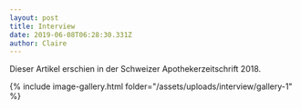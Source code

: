 ```yaml
---
layout: post
title: Interview
date: 2019-06-08T06:28:30.331Z
author: Claire
---
```


Dieser Artikel erschien in der Schweizer Apothekerzeitschrift 2018.

<!--more-->

{% include image-gallery.html folder="/assets/uploads/interview/gallery-1" %}

<script type="text/javascript" src="/assets/js/lightbox.js"></script>
<link rel="stylesheet" href="/assets/css/lightbox.css">